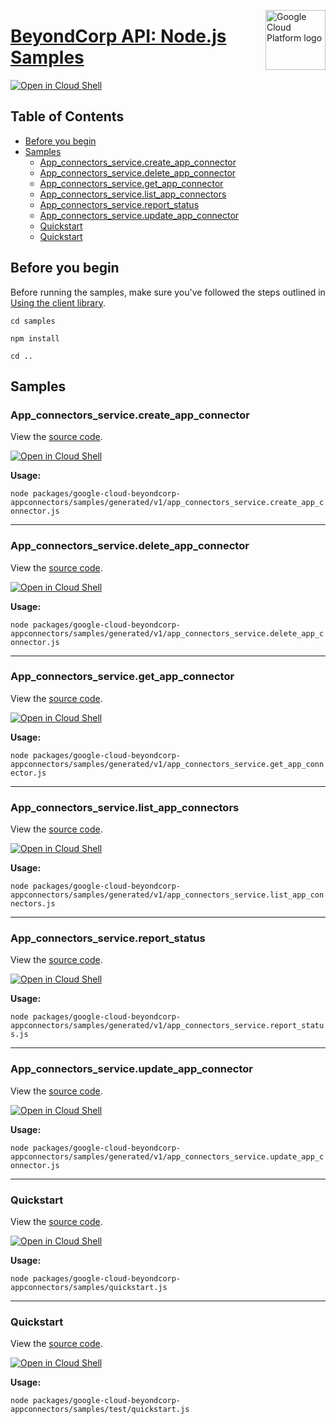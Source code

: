 [//]: # "This README.md file is auto-generated, all changes to this file will be lost."
[//]: # "To regenerate it, use `python -m synthtool`."
<img src="https://avatars2.githubusercontent.com/u/2810941?v=3&s=96" alt="Google Cloud Platform logo" title="Google Cloud Platform" align="right" height="96" width="96"/>

# [BeyondCorp API: Node.js Samples](https://github.com/googleapis/google-cloud-node)

[![Open in Cloud Shell][shell_img]][shell_link]



## Table of Contents

* [Before you begin](#before-you-begin)
* [Samples](#samples)
  * [App_connectors_service.create_app_connector](#app_connectors_service.create_app_connector)
  * [App_connectors_service.delete_app_connector](#app_connectors_service.delete_app_connector)
  * [App_connectors_service.get_app_connector](#app_connectors_service.get_app_connector)
  * [App_connectors_service.list_app_connectors](#app_connectors_service.list_app_connectors)
  * [App_connectors_service.report_status](#app_connectors_service.report_status)
  * [App_connectors_service.update_app_connector](#app_connectors_service.update_app_connector)
  * [Quickstart](#quickstart)
  * [Quickstart](#quickstart)

## Before you begin

Before running the samples, make sure you've followed the steps outlined in
[Using the client library](https://github.com/googleapis/google-cloud-node#using-the-client-library).

`cd samples`

`npm install`

`cd ..`

## Samples



### App_connectors_service.create_app_connector

View the [source code](https://github.com/googleapis/google-cloud-node/blob/master/packages/google-cloud-beyondcorp-appconnectors/samples/generated/v1/app_connectors_service.create_app_connector.js).

[![Open in Cloud Shell][shell_img]](https://console.cloud.google.com/cloudshell/open?git_repo=https://github.com/googleapis/google-cloud-node&page=editor&open_in_editor=packages/google-cloud-beyondcorp-appconnectors/samples/generated/v1/app_connectors_service.create_app_connector.js,samples/README.md)

__Usage:__


`node packages/google-cloud-beyondcorp-appconnectors/samples/generated/v1/app_connectors_service.create_app_connector.js`


-----




### App_connectors_service.delete_app_connector

View the [source code](https://github.com/googleapis/google-cloud-node/blob/master/packages/google-cloud-beyondcorp-appconnectors/samples/generated/v1/app_connectors_service.delete_app_connector.js).

[![Open in Cloud Shell][shell_img]](https://console.cloud.google.com/cloudshell/open?git_repo=https://github.com/googleapis/google-cloud-node&page=editor&open_in_editor=packages/google-cloud-beyondcorp-appconnectors/samples/generated/v1/app_connectors_service.delete_app_connector.js,samples/README.md)

__Usage:__


`node packages/google-cloud-beyondcorp-appconnectors/samples/generated/v1/app_connectors_service.delete_app_connector.js`


-----




### App_connectors_service.get_app_connector

View the [source code](https://github.com/googleapis/google-cloud-node/blob/master/packages/google-cloud-beyondcorp-appconnectors/samples/generated/v1/app_connectors_service.get_app_connector.js).

[![Open in Cloud Shell][shell_img]](https://console.cloud.google.com/cloudshell/open?git_repo=https://github.com/googleapis/google-cloud-node&page=editor&open_in_editor=packages/google-cloud-beyondcorp-appconnectors/samples/generated/v1/app_connectors_service.get_app_connector.js,samples/README.md)

__Usage:__


`node packages/google-cloud-beyondcorp-appconnectors/samples/generated/v1/app_connectors_service.get_app_connector.js`


-----




### App_connectors_service.list_app_connectors

View the [source code](https://github.com/googleapis/google-cloud-node/blob/master/packages/google-cloud-beyondcorp-appconnectors/samples/generated/v1/app_connectors_service.list_app_connectors.js).

[![Open in Cloud Shell][shell_img]](https://console.cloud.google.com/cloudshell/open?git_repo=https://github.com/googleapis/google-cloud-node&page=editor&open_in_editor=packages/google-cloud-beyondcorp-appconnectors/samples/generated/v1/app_connectors_service.list_app_connectors.js,samples/README.md)

__Usage:__


`node packages/google-cloud-beyondcorp-appconnectors/samples/generated/v1/app_connectors_service.list_app_connectors.js`


-----




### App_connectors_service.report_status

View the [source code](https://github.com/googleapis/google-cloud-node/blob/master/packages/google-cloud-beyondcorp-appconnectors/samples/generated/v1/app_connectors_service.report_status.js).

[![Open in Cloud Shell][shell_img]](https://console.cloud.google.com/cloudshell/open?git_repo=https://github.com/googleapis/google-cloud-node&page=editor&open_in_editor=packages/google-cloud-beyondcorp-appconnectors/samples/generated/v1/app_connectors_service.report_status.js,samples/README.md)

__Usage:__


`node packages/google-cloud-beyondcorp-appconnectors/samples/generated/v1/app_connectors_service.report_status.js`


-----




### App_connectors_service.update_app_connector

View the [source code](https://github.com/googleapis/google-cloud-node/blob/master/packages/google-cloud-beyondcorp-appconnectors/samples/generated/v1/app_connectors_service.update_app_connector.js).

[![Open in Cloud Shell][shell_img]](https://console.cloud.google.com/cloudshell/open?git_repo=https://github.com/googleapis/google-cloud-node&page=editor&open_in_editor=packages/google-cloud-beyondcorp-appconnectors/samples/generated/v1/app_connectors_service.update_app_connector.js,samples/README.md)

__Usage:__


`node packages/google-cloud-beyondcorp-appconnectors/samples/generated/v1/app_connectors_service.update_app_connector.js`


-----




### Quickstart

View the [source code](https://github.com/googleapis/google-cloud-node/blob/master/packages/google-cloud-beyondcorp-appconnectors/samples/quickstart.js).

[![Open in Cloud Shell][shell_img]](https://console.cloud.google.com/cloudshell/open?git_repo=https://github.com/googleapis/google-cloud-node&page=editor&open_in_editor=packages/google-cloud-beyondcorp-appconnectors/samples/quickstart.js,samples/README.md)

__Usage:__


`node packages/google-cloud-beyondcorp-appconnectors/samples/quickstart.js`


-----




### Quickstart

View the [source code](https://github.com/googleapis/google-cloud-node/blob/master/packages/google-cloud-beyondcorp-appconnectors/samples/test/quickstart.js).

[![Open in Cloud Shell][shell_img]](https://console.cloud.google.com/cloudshell/open?git_repo=https://github.com/googleapis/google-cloud-node&page=editor&open_in_editor=packages/google-cloud-beyondcorp-appconnectors/samples/test/quickstart.js,samples/README.md)

__Usage:__


`node packages/google-cloud-beyondcorp-appconnectors/samples/test/quickstart.js`






[shell_img]: https://gstatic.com/cloudssh/images/open-btn.png
[shell_link]: https://console.cloud.google.com/cloudshell/open?git_repo=https://github.com/googleapis/google-cloud-node&page=editor&open_in_editor=samples/README.md
[product-docs]: https://cloud.google.com/beyondcorp
